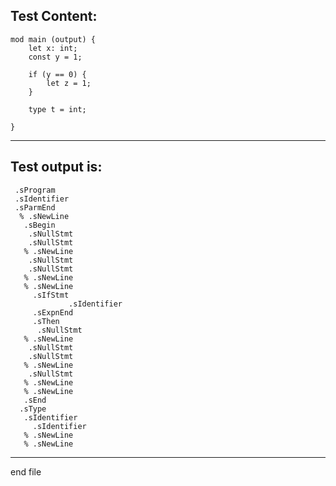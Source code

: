 
Test Content: 
-------------------------
```
mod main (output) {
    let x: int;
    const y = 1;

    if (y == 0) {
        let z = 1;
    }

    type t = int;

}
```
------------------------
Test output is: 
-------------------------
```
 .sProgram
 .sIdentifier
 .sParmEnd
  % .sNewLine
   .sBegin
    .sNullStmt
    .sNullStmt
   % .sNewLine
    .sNullStmt
    .sNullStmt
   % .sNewLine
   % .sNewLine
     .sIfStmt
             .sIdentifier
     .sExpnEnd
     .sThen
      .sNullStmt
   % .sNewLine
    .sNullStmt
    .sNullStmt
   % .sNewLine
    .sNullStmt
   % .sNewLine
   % .sNewLine
   .sEnd
  .sType
   .sIdentifier
     .sIdentifier
   % .sNewLine
   % .sNewLine

```
------------------------

end file

